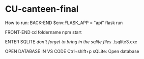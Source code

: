 # CU-canteen-final
How to run:
BACK-END
  $env:FLASK_APP = "api"
  flask run
  
FRONT-END
  cd foldername
  npm start
  
ENTER SQLITE *don't forget to bring in the sqlite files*
  .\sqlite3.exe

OPEN DATABASE IN VS CODE
  Ctrl+shift+p
  sQLite: Open database
